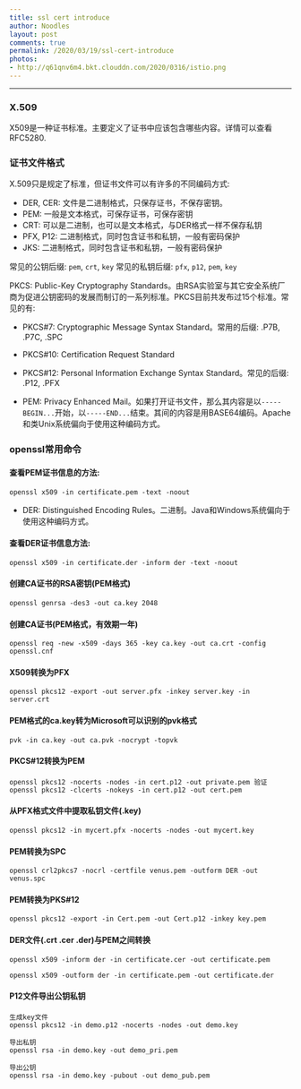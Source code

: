```yaml
---
title: ssl cert introduce
author: Noodles
layout: post
comments: true
permalink: /2020/03/19/ssl-cert-introduce
photos:
- http://q61qnv6m4.bkt.clouddn.com/2020/0316/istio.png
---
```


<!--more-->

 ---------------------------------------------------

### X.509

  X509是一种证书标准。主要定义了证书中应该包含哪些内容。详情可以查看 RFC5280.


### 证书文件格式

 X.509只是规定了标准，但证书文件可以有许多的不同编码方式:

 - DER, CER: 文件是二进制格式，只保存证书，不保存密钥。
 - PEM: 一般是文本格式，可保存证书，可保存密钥
 - CRT: 可以是二进制，也可以是文本格式，与DER格式一样不保存私钥
 - PFX, P12: 二进制格式，同时包含证书和私钥，一般有密码保护
 - JKS: 二进制格式，同时包含证书和私钥，一般有密码保护

 常见的公钥后缀: `pem`, `crt`, `key`
 常见的私钥后缀: `pfx`, `p12`, `pem`, `key`

 PKCS: Public-Key Cryptography Standards。由RSA实验室与其它安全系统厂商为促进公钥密码的发展而制订的一系列标准。PKCS目前共发布过15个标准。常见的有:
 - PKCS#7: Cryptographic Message Syntax Standard。常用的后缀: .P7B, .P7C, .SPC
 - PKCS#10: Certification Request Standard
 - PKCS#12: Personal Information Exchange Syntax Standard。常见的后缀: .P12, .PFX

 - PEM: Privacy Enhanced Mail。如果打开证书文件，那么其内容是以`-----BEGIN...`开始，以`-----END...`结束。其间的内容是用BASE64编码。Apache和类Unix系统偏向于使用这种编码方式。


### openssl常用命令

#### 查看PEM证书信息的方法:

    openssl x509 -in certificate.pem -text -noout

 - DER: Distinguished Encoding Rules。二进制。Java和Windows系统偏向于使用这种编码方式。

#### 查看DER证书信息方法:

    openssl x509 -in certificate.der -inform der -text -noout

#### 创建CA证书的RSA密钥(PEM格式)
    
    openssl genrsa -des3 -out ca.key 2048

#### 创建CA证书(PEM格式，有效期一年)
    
    openssl req -new -x509 -days 365 -key ca.key -out ca.crt -config openssl.cnf

#### X509转换为PFX
    
    openssl pkcs12 -export -out server.pfx -inkey server.key -in server.crt

#### PEM格式的ca.key转为Microsoft可以识别的pvk格式
    
    pvk -in ca.key -out ca.pvk -nocrypt -topvk

#### PKCS#12转换为PEM
    
    openssl pkcs12 -nocerts -nodes -in cert.p12 -out private.pem 验证 openssl pkcs12 -clcerts -nokeys -in cert.p12 -out cert.pem

#### 从PFX格式文件中提取私钥文件(.key)
    
    openssl pkcs12 -in mycert.pfx -nocerts -nodes -out mycert.key

#### PEM转换为SPC
    
    openssl crl2pkcs7 -nocrl -certfile venus.pem -outform DER -out venus.spc
    
#### PEM转换为PKS#12
    
    openssl pkcs12 -export -in Cert.pem -out Cert.p12 -inkey key.pem

#### DER文件(.crt .cer .der)与PEM之间转换
    
    openssl x509 -inform der -in certificate.cer -out certificate.pem

    openssl x509 -outform der -in certificate.pem -out certificate.der

#### P12文件导出公钥私钥

    生成key文件
    openssl pkcs12 -in demo.p12 -nocerts -nodes -out demo.key

    导出私钥
    openssl rsa -in demo.key -out demo_pri.pem

    导出公钥
    openssl rsa -in demo.key -pubout -out demo_pub.pem

